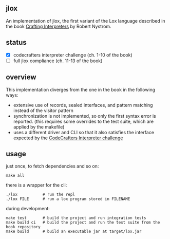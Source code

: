 ## jlox

An implementation of jlox, the first variant of the Lox language described in the book
[Crafting Interpreters](https://www.craftinginterpreters.com/contents.html) by Robert Nystrom.

## status

- [x] codecrafters interpreter challenge (ch. 1-10 of the book)
- [ ] full jlox compliance (ch. 11-13 of the book)

## overview

This implementation diverges from the one in the book in the following ways:

-   extensive use of records, sealed interfaces, and pattern matching instead of the visitor pattern 
-   synchronization is not implemented, so only the first syntax error is reported. (this requires
    some overrides to the test suite, which are applied by the makefile)
-   uses a different driver and CLI so that it also satisfies the interface expected by the
    [CodeCrafters Interpreter challenge](https://app.codecrafters.io/courses/interpreter/overview)

## usage

just once, to fetch dependencies and so on:

    make all

there is a wrapper for the cli:

    ./lox           # run the repl
    ./lox FILE      # run a lox program stored in FILENAME

during development:

    make test       # build the project and run integration tests
    make build ci   # build the project and run the test suite from the book repository
    make build      # build an executable jar at target/lox.jar
